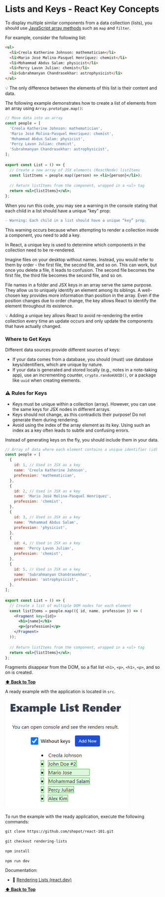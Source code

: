 # Lists and Keys - React Key Concepts

To display multiple similar components from a data collection (lists), you should use [JavaScript array methods](https://developer.mozilla.org/en-US/docs/Web/JavaScript/Reference/Global_Objects/Array) such as `map` and `filter`.

For example, consider the following list:

```html
<ul>
  <li>Creola Katherine Johnson: mathematician</li>
  <li>Mario José Molina-Pasquel Henríquez: chemist</li>
  <li>Mohammad Abdus Salam: physicist</li>
  <li>Percy Lavon Julian: chemist</li>
  <li>Subrahmanyan Chandrasekhar: astrophysicist</li>
</ul>
```

💡 The only difference between the elements of this list is their content and data.

The following example demonstrates how to create a list of elements from an array using `Array.prototype.map()`:

```jsx
// Move data into an array
const people = [
  'Creola Katherine Johnson: mathematician',
  'Mario José Molina-Pasquel Henríquez: chemist',
  'Mohammad Abdus Salam: physicist',
  'Percy Lavon Julian: chemist',
  'Subrahmanyan Chandrasekhar: astrophysicist',
];

export const List = () => {
  // Create a new array of JSX elements (ReactNode) listItems
  const listItems = people.map((person) => <li>{person}</li>);

  // Return listItems from the component, wrapped in a <ul> tag
  return <ul>{listItems}</ul>;
};
```

When you run this code, you may see a warning in the console stating that each child in a list should have a unique "key" prop:

```diff
- Warning: Each child in a list should have a unique “key” prop.
```

This warning occurs because when attempting to render a collection inside a component, you need to add a key.

In React, a unique key is used to determine which components in the collection need to be re-rendered.

Imagine files on your desktop without names. Instead, you would refer to them by order - the first file, the second file, and so on. This can work, but once you delete a file, it leads to confusion. The second file becomes the first file, the third file becomes the second file, and so on.

File names in a folder and JSX keys in an array serve the same purpose. They allow us to uniquely identify an element among its siblings. A well-chosen key provides more information than position in the array. Even if the position changes due to order change, the key allows React to identify the element throughout its existence.

💡 Adding a unique key allows React to avoid re-rendering the entire collection every time an update occurs and only update the components that have actually changed.

### Where to Get Keys

Different data sources provide different sources of keys:

- If your data comes from a database, you should (must) use database keys/identifiers, which are unique by nature.
- If your data is generated and stored locally (e.g., notes in a note-taking app), use an incrementing counter, `crypto.randomUUID()`, or a package like `uuid` when creating elements.

### ⚠️ Rules for Keys

- Keys must be unique within a collection (array). However, you can use the same keys for JSX nodes in different arrays.
- Keys should not change, as this contradicts their purpose! Do not generate them during rendering.
- Avoid using the index of the array element as its key. Using such an index as a key often leads to subtle and confusing errors.

Instead of generating keys on the fly, you should include them in your data.

```jsx
// Array of data where each element contains a unique identifier (id)
const people = [
  {
    id: 1, // Used in JSX as a key
    name: 'Creola Katherine Johnson',
    profession: 'mathematician',
  },
  {
    id: 2, // Used in JSX as a key
    name: 'Mario José Molina-Pasquel Henríquez',
    profession: 'chemist',
  },
  {
    id: 3, // Used in JSX as a key
    name: 'Mohammad Abdus Salam',
    profession: 'physicist',
  },
  {
    id: 4, // Used in JSX as a key
    name: 'Percy Lavon Julian',
    profession: 'chemist',
  },
  {
    id: 5, // Used in JSX as a key
    name: 'Subrahmanyan Chandrasekhar',
    profession: 'astrophysicist',
  },
];

export const List = () => {
  // Create a list of multiple DOM nodes for each element
  const listItems = people.map(({ id, name, profession }) => (
    <Fragment key={id}>
      <h1>{name}</h1>
      <p>{profession}</p>
    </Fragment>
  ));

  // Return listItems from the component, wrapped in a <ul> tag
  return <ul>{listItems}</ul>;
};
```

Fragments disappear from the DOM, so a flat list `<h1>`, `<p>`, `<h1>`, `<p>`, and so on is created.

**[⬆ Back to Top](#lists-and-keys---react-key-concepts)**

A ready example with the application is located in `src`.

![list-keys](./list-keys-app.png)

To run the example with the ready application, execute the following commands:

```shell
git clone https://github.com/shopot/react-101.git

git checkout rendering-lists

npm install

npm run dev
```

Documentation:

- 🔗 [Rendering Lists (react.dev)](https://react.dev/learn/rendering-lists)

**[⬆ Back to Top](#lists-and-keys---react-key-concepts)**
